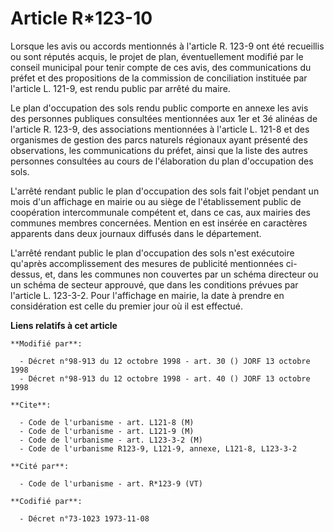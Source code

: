 # Article R*123-10

Lorsque les avis ou accords mentionnés à l'article R. 123-9 ont été recueillis ou sont réputés acquis, le projet de plan,
éventuellement modifié par le conseil municipal pour tenir compte de ces avis, des communications du préfet et des
propositions de la commission de conciliation instituée par l'article L. 121-9, est rendu public par arrêté du maire.

Le plan d'occupation des sols rendu public comporte en annexe les avis des personnes publiques consultées mentionnées aux 1er
et 3é alinéas de l'article R. 123-9, des associations mentionnées à l'article L. 121-8 et des organismes de gestion des parcs
naturels régionaux ayant présenté des observations, les communications du préfet, ainsi que la liste des autres personnes
consultées au cours de l'élaboration du plan d'occupation des sols.

L'arrêté rendant public le plan d'occupation des sols fait l'objet pendant un mois d'un affichage en mairie ou au siège de
l'établissement public de coopération intercommunale compétent et, dans ce cas, aux mairies des communes membres concernées.
Mention en est insérée en caractères apparents dans deux journaux diffusés dans le département.

L'arrêté rendant public le plan d'occupation des sols n'est exécutoire qu'après accomplissement des mesures de publicité
mentionnées ci-dessus, et, dans les communes non couvertes par un schéma directeur ou un schéma de secteur approuvé, que dans
les conditions prévues par l'article L. 123-3-2. Pour l'affichage en mairie, la date à prendre en considération est celle du
premier jour où il est effectué.

**Liens relatifs à cet article**

	**Modifié par**:

	  - Décret n°98-913 du 12 octobre 1998 - art. 30 () JORF 13 octobre 1998
	  - Décret n°98-913 du 12 octobre 1998 - art. 40 () JORF 13 octobre 1998

	**Cite**:

	  - Code de l'urbanisme - art. L121-8 (M)
	  - Code de l'urbanisme - art. L121-9 (M)
	  - Code de l'urbanisme - art. L123-3-2 (M)
	  - Code de l'urbanisme R123-9, L121-9, annexe, L121-8, L123-3-2

	**Cité par**:

	  - Code de l'urbanisme - art. R*123-9 (VT)

	**Codifié par**:

	  - Décret n°73-1023 1973-11-08
